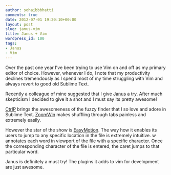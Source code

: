 ```yaml
---
author: sohaibbbhatti
comments: true
date: 2012-07-01 19:20:10+00:00
layout: post
slug: janus-vim
title: Janus + Vim
wordpress_id: 100
tags:
- Janus
- Vim
---
```


Over the past one year I've been trying to use Vim on and off as my primary editor of choice. However, whenever I do, I note that my productivity declines tremendously as I spend most of my time struggling with Vim and always revert to good old Sublime Text.

Recently a colleague of mine suggested that I give [Janus](https://github.com/carlhuda/janus/) a try. After much skepticism I decided to give it a shot and I must say its pretty awesome!

[CtrlP](https://github.com/kien/ctrlp.vim) brings the awesomeness of the fuzzy finder that I so love and adore in Sublime Text. [ZoomWin](http://github.com/vim-scripts/ZoomWin) makes shuffling through tabs painless and extremely easily.

However the star of the show is [EasyMotion](https://github.com/Lokaltog/vim-easymotion). The way how it enables its users to jump to any specific location in the file is extremely intuitive. <leader><leader>w annotates each word in viewport of the file with a specific character. Once the corresponding character of the file is entered, the caret jumps to that particular word.

Janus is definitely a must try! The plugins it adds to vim for development are just awesome.
